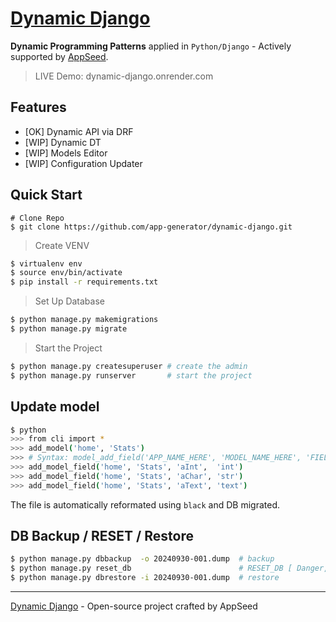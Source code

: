 # [Dynamic Django](https://github.com/app-generator/dynamic-django)

**Dynamic Programming Patterns** applied in `Python/Django` - Actively supported by [AppSeed](https://appseed.us/). 

> LIVE Demo: dynamic-django.onrender.com  

## Features 

- [OK] Dynamic API via DRF
- [WIP] Dynamic DT
- [WIP] Models Editor
- [WIP] Configuration Updater       

## Quick Start

```
# Clone Repo
$ git clone https://github.com/app-generator/dynamic-django.git
```

> Create VENV

```bash
$ virtualenv env
$ source env/bin/activate
$ pip install -r requirements.txt
```

> Set Up Database

```bash
$ python manage.py makemigrations
$ python manage.py migrate
```

> Start the Project

```bash
$ python manage.py createsuperuser # create the admin
$ python manage.py runserver       # start the project
```

## Update model 

```bash
$ python
>>> from cli import *
>>> add_model('home', 'Stats')
>>> # Syntax: model_add_field('APP_NAME_HERE', 'MODEL_NAME_HERE', 'FIELD_NAME',  'FIELD_TYPE') 
>>> add_model_field('home', 'Stats', 'aInt',  'int') 
>>> add_model_field('home', 'Stats', 'aChar', 'str')
>>> add_model_field('home', 'Stats', 'aText', 'text')
```

The file is automatically reformated using `black` and DB migrated.

## DB Backup / RESET / Restore

```bash
$ python manage.py dbbackup  -o 20240930-001.dump  # backup 
$ python manage.py reset_db                        # RESET_DB [ Danger, all tables wipped ]
$ python manage.py dbrestore -i 20240930-001.dump  # restore 
```

---
[Dynamic Django](https://github.com/app-generator/dynamic-django) - Open-source project crafted by AppSeed 
